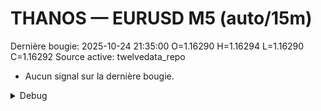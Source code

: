 # THANOS — EURUSD M5 (auto/15m)
Dernière bougie: 2025-10-24 21:35:00  O=1.16290  H=1.16294  L=1.16290  C=1.16292
Source active: twelvedata_repo

- Aucun signal sur la dernière bougie.

<details><summary>Debug</summary>

- TD_API_KEY manquant.

</details>